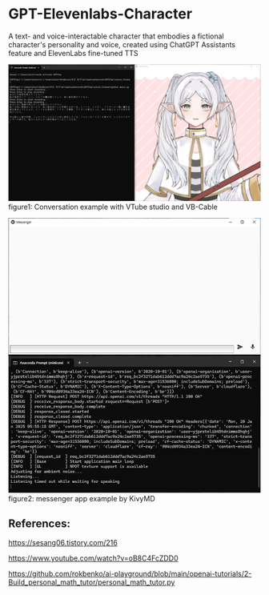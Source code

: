 # GPT-Elevenlabs-Character

A text- and voice-interactable character that embodies a fictional character's personality and voice, created using ChatGPT Assistants feature and ElevenLabs fine-tuned TTS

![example1](./image_assets/GPTChar_vtube.png)
figure1: Conversation example with VTube studio and VB-Cable

![example2](./image_assets/GPTChar_messenger.png)
figure2: messenger app example by KivyMD


## References:

https://sesang06.tistory.com/216

https://www.youtube.com/watch?v=oB8C4FcZDD0

https://github.com/rokbenko/ai-playground/blob/main/openai-tutorials/2-Build_personal_math_tutor/personal_math_tutor.py
